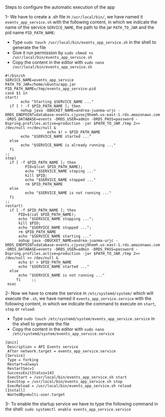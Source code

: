 Steps to configure the automatic execution of the app

1- We have to create a .sh file in `/usr/local/bin/`, we have named it `events_app_service.sh` with the following content, in which we indicate the name of the service `SERVICE_NAME`, the path to the jar `PATH_TO_JAR` and the pid name `PID_PATH_NAME`:

- Type `sudo touch /usr/local/bin/events_app_service.sh` in the shell to generate the file
- Give it run permission by `sudo chmod +x /usr/local/bin/events_app_service.sh`
- Copy the content in the editor with `sudo nano /usr/local/bin/events_app_service.sh`

```shell
#!/bin/sh 
SERVICE_NAME=events_app_service
PATH_TO_JAR=/home/ubuntu/app.jar
PID_PATH_NAME=/tmp/events_app_service-pid 
case $1 in 
start)
       echo "Starting $SERVICE_NAME ..."
  if [ ! -f $PID_PATH_NAME ]; then 
       nohup java -DBUCKET_NAME=andrea-juanma-urjc -DRDS_ENDPOINT=database-events.cjyvoxj9hemh.us-east-1.rds.amazonaws.com -DRDS_DATABASE=events -DRDS_USER=admin -DRDS_PASS=password -Dspring.profiles.active=production -jar $PATH_TO_JAR /tmp 2>> /dev/null >>/dev/null &      
                   echo $! > $PID_PATH_NAME  
       echo "$SERVICE_NAME started ..."         
  else 
       echo "$SERVICE_NAME is already running ..."
  fi
;;
stop)
  if [ -f $PID_PATH_NAME ]; then
         PID=$(cat $PID_PATH_NAME);
         echo "$SERVICE_NAME stoping ..." 
         kill $PID;         
         echo "$SERVICE_NAME stopped ..." 
         rm $PID_PATH_NAME       
  else          
         echo "$SERVICE_NAME is not running ..."   
  fi    
;;    
restart)  
  if [ -f $PID_PATH_NAME ]; then 
      PID=$(cat $PID_PATH_NAME);    
      echo "$SERVICE_NAME stopping ..."; 
      kill $PID;           
      echo "$SERVICE_NAME stopped ...";  
      rm $PID_PATH_NAME     
      echo "$SERVICE_NAME starting ..."  
      nohup java -DBUCKET_NAME=andrea-juanma-urjc -DRDS_ENDPOINT=database-events.cjyvoxj9hemh.us-east-1.rds.amazonaws.com -DRDS_DATABASE=events -DRDS_USER=admin -DRDS_PASS=password -Dspring.profiles.active=production -jar $PATH_TO_JAR /tmp 2>> /dev/null >> /dev/null &            
      echo $! > $PID_PATH_NAME  
      echo "$SERVICE_NAME started ..."    
  else           
      echo "$SERVICE_NAME is not running ..."    
     fi     ;;
 esac
```

2- Now we have to create the service in `/etc/systemd/system/` which will execute the `.sh`, we have named it `events_app_service.service` with the following content, in which we indicate the command to execute on `start`, `stop` or `reload`:

- Type `sudo touch /etc/systemd/system/events_app_service.service` in the shell to generate the file
- Copy the content in the editor with `sudo nano /etc/systemd/system/events_app_service.service`

```shell
[Unit]
 Description = API Events service
 After network.target = events_app_service.service
[Service]
 Type = forking
 Restart=always
 RestartSec=1
 SuccessExitStatus=143 
 ExecStart = /usr/local/bin/events_app_service.sh start
 ExecStop = /usr/local/bin/events_app_service.sh stop
 ExecReload = /usr/local/bin/events_app_service.sh reload
[Install]
 WantedBy=multi-user.target
```

3- To enable the startup service we have to type the following command in the shell: `sudo systemctl enable events_app_service.service`